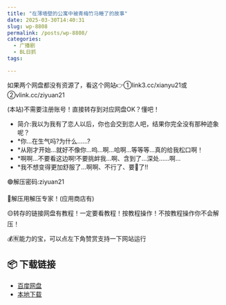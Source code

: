 ```yaml
---
title: "在薄墙壁的公寓中被青梅竹马睡了的故事"
date: 2025-03-30T14:40:31
slug: wp-8808
permalink: /posts/wp-8808/
categories:
  - 广播剧
  - BL日抓
tags:

---
```


如果两个网盘都没有资源了，看这个网站👉①link3.cc/xianyu21或②vlink.cc/ziyuan21

(本站)不需要注册账号！直接转存到对应网盘OK？懂吧！

*   简介:我以为我有了恋人以后，你也会交到恋人吧，结果你完全没有那种迹象呢？
*   \*你…在生气吗?为什么……?
*   \*从刚才开始…就好不像你…呜…啊…哈啊…等等等…真的给我松口啊！
*   \*啊啊…不要看这边啊!不要挑衅我…啊、含到了…深处……啊…
*   \*我不想变得更加舒服了…啊啊、不行了、要🐍了!!

🟢解压密码:ziyuan21

🔵解压用解压专家！(应用商店有)

🟡转存的链接网盘有教程！一定要看教程！按教程操作！不按教程操作你不会解压！

💰🈶能力的宝，可以点左下角赞赏支持一下网站运行

## 📦 下载链接
- [百度网盘](https://blziyuan21.com/pay-download/8808?key=aea1e27658&down_id=0)
- [本地下载](https://blziyuan21.com/pay-download/8808?key=aea1e27658&down_id=1)

